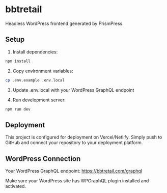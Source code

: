 # bbtretail

Headless WordPress frontend generated by PrismPress.

## Setup

1. Install dependencies:
```bash
npm install
```

2. Copy environment variables:
```bash
cp .env.example .env.local
```

3. Update .env.local with your WordPress GraphQL endpoint

4. Run development server:
```bash
npm run dev
```

## Deployment

This project is configured for deployment on Vercel/Netlify. Simply push to GitHub and connect your repository to your deployment platform.

## WordPress Connection

Your WordPress GraphQL endpoint: https://bbtretail.com/graphql

Make sure your WordPress site has WPGraphQL plugin installed and activated.

